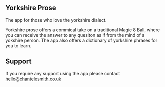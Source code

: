 ## Yorkshire Prose

The app for those who love the yorkshire dialect.  

Yorkshire prose offers a commical take on a traditional Magic 8 Ball, where you can receive the answer to any quesiton as if from the mind of a yokshire person.  The app also offers a dictionary of yorkshire phrases for you to learn.


## Support
If you require any support using the app please contact
hello@chantelesmith.co.uk


